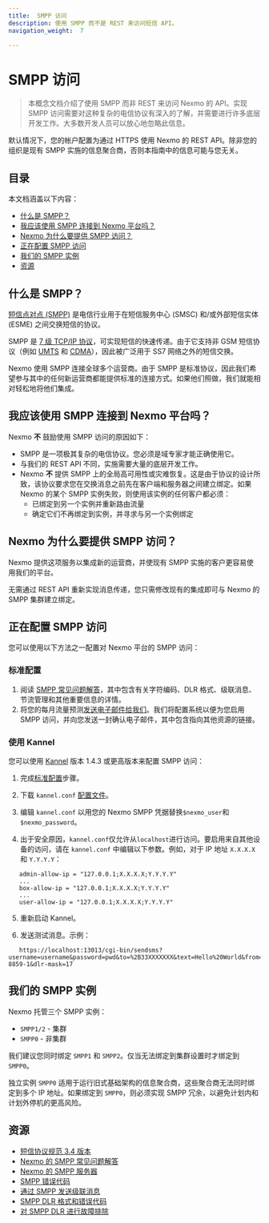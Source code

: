 ```yaml
---
title:  SMPP 访问
description: 使用 SMPP 而不是 REST 来访问短信 API。
navigation_weight:  7

---
```



SMPP 访问
=======

> 本概念文档介绍了使用 SMPP 而非 REST 来访问 Nexmo 的 API。实现 SMPP 访问需要对这种复杂的电信协议有深入的了解，并需要进行许多底层开发工作。大多数开发人员可以放心地忽略此信息。

默认情况下，您的帐户配置为通过 HTTPS 使用 Nexmo 的 REST API。除非您的组织是现有 SMPP 实施的信息聚合商，否则本指南中的信息可能与您无关。

目录
---

本文档涵盖以下内容：

* [什么是 SMPP？](#what-is-smpp)
* [我应该使用 SMPP 连接到 Nexmo 平台吗？](#should-i-use-smpp-to-connect-to-the-nexmo-platform)
* [Nexmo 为什么要提供 SMPP 访问？](#why-does-nexmo-offer-smpp-access)
* [正在配置 SMPP 访问](#configuring-smpp-access)
* [我们的 SMPP 实例](#our-smpp-instances)
* [资源](#resources)

什么是 SMPP？
---------

[短信点对点 (SMPP)](https://en.wikipedia.org/wiki/Short_Message_Peer-to-Peer) 是电信行业用于在短信服务中心 (SMSC) 和/或外部短信实体 (ESME) 之间交换短信的协议。

SMPP 是 [7 级 TCP/IP 协议](https://en.wikipedia.org/wiki/OSI_model#Layer_7:_Application_Layer)，可实现短信的快速传递。由于它支持非 GSM 短信协议（例如 [UMTS](https://en.wikipedia.org/wiki/UMTS) 和 [CDMA](https://en.wikipedia.org/wiki/Code-division_multiple_access)），因此被广泛用于 SS7 网络之外的短信交换。

Nexmo 使用 SMPP 连接全球多个运营商。由于 SMPP 是标准协议，因此我们希望参与其中的任何新运营商都能提供标准的连接方式。如果他们照做，我们就能相对轻松地将他们集成。

我应该使用 SMPP 连接到 Nexmo 平台吗？
-------------------------

Nexmo **不** 鼓励使用 SMPP 访问的原因如下：

* SMPP 是一项极其复杂的电信协议。您必须是域专家才能正确使用它。
* 与我们的 REST API 不同，实施需要大量的底层开发工作。
* Nexmo **不** 提供 SMPP 上的全局高可用性或灾难恢复。这是由于协议的设计所致，该协议要求您在交换消息之前先在客户端和服务器之间建立绑定。如果 Nexmo 的某个 SMPP 实例失败，则使用该实例的任何客户都必须： 
  * 已绑定到另一个实例并重新路由流量
  * 确定它们不再绑定到实例，并寻求与另一个实例绑定

Nexmo 为什么要提供 SMPP 访问？
---------------------

Nexmo 提供这项服务以集成新的运营商，并使现有 SMPP 实施的客户更容易使用我们的平台。

无需通过 REST API 重新实现消息传递，您只需修改现有的集成即可与 Nexmo 的 SMPP 集群建立绑定。

正在配置 SMPP 访问
------------

您可以使用以下方法之一配置对 Nexmo 平台的 SMPP 访问：

### 标准配置

1. 阅读 [SMPP 常见问题解答](https://help.nexmo.com/hc/en-us/sections/200621223)，其中包含有关字符编码、DLR 格式、级联消息、节流管理和其他重要信息的详情。
2. 将您的每月流量预测[发送电子邮件给我们](mailto:smpp@nexmo.com)。我们将配置系统以便为您启用 SMPP 访问，并向您发送一封确认电子邮件，其中包含指向其他资源的链接。

### 使用 Kannel

您可以使用 [Kannel](http://www.kannel.org) 版本 1\.4\.3 或更高版本来配置 SMPP 访问：

1. 完成[标准配置](#standard-configuration)步骤。

2. 下载 `kannel.conf` [配置文件](https://help.nexmo.com/hc/en-us/article_attachments/115016988548/kannel.conf)。

3. 编辑 `kannel.conf` 以用您的 Nexmo SMPP 凭据替换`$nexmo_user`和`$nexmo_password`。

4. 出于安全原因，`kannel.conf`仅允许从`localhost`进行访问。要启用来自其他设备的访问，请在 `kannel.conf` 中编辑以下参数。例如，对于 IP 地址 `X.X.X.X` 和 `Y.Y.Y.Y`：
````
   admin-allow-ip = "127.0.0.1;X.X.X.X;Y.Y.Y.Y"
   ...
   box-allow-ip = "127.0.0.1;X.X.X.X;Y.Y.Y.Y"
   ...
   user-allow-ip = "127.0.0.1;X.X.X.X;Y.Y.Y.Y"
````
5. 重新启动 Kannel。

6. 发送测试消息。示例：
````
   https://localhost:13013/cgi-bin/sendsms?username=username&password=pwd&to=%2B33XXXXXXX&text=Hello%20World&from=test&charset=ISO-8859-1&dlr-mask=17
````
我们的 SMPP 实例
-----------

Nexmo 托管三个 SMPP 实例：

* `SMPP1/2` - 集群
* `SMPP0` - 非集群

我们建议您同时绑定 `SMPP1` 和 `SMPP2`。仅当无法绑定到集群设置时才绑定到 `SMPP0`。

独立实例 `SMPP0` 适用于运行旧式基础架构的信息聚合商，这些聚合商无法同时绑定到多个 IP 地址。如果绑定到 `SMPP0`，则必须实现 SMPP 冗余，以避免计划内和计划外停机的更高风险。

资源
---

* [短信协议规范 3\.4 版本](http://docs.nimta.com/SMPP_v3_4_Issue1_2.pdf)
* [Nexmo 的 SMPP 常见问题解答](https://help.nexmo.com/hc/en-us/sections/200621223)
* [Nexmo 的 SMPP 服务器](https://help.nexmo.com/hc/en-us/articles/204015693)
* [SMPP 错误代码](https://help.nexmo.com/hc/en-us/articles/204015763-SMPP-Error-Codes)
* [通过 SMPP 发送级联消息](https://help.nexmo.com/hc/en-us/articles/204015653-Sending-Concatenated-Messages-via-SMPP)
* [SMPP DLR 格式和错误代码](https://help.nexmo.com/hc/en-us/articles/204015663)
* [对 SMPP DLR 进行故障排除](https://help.nexmo.com/hc/en-us/articles/204015803-Not-receiving-Delivery-Receipts-for-SMPP-what-should-I-do-)

